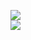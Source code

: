 [![](https://img.shields.io/badge/Made%20With-Github%20Spray-lightgrey.svg?style=for-the-badge&logo=github)](https://github.com/Annihil/github-spray#31002)  
[![](https://i.imgur.com/2DrTn0Z.gif)](https://github.com/Annihil/github-spray)